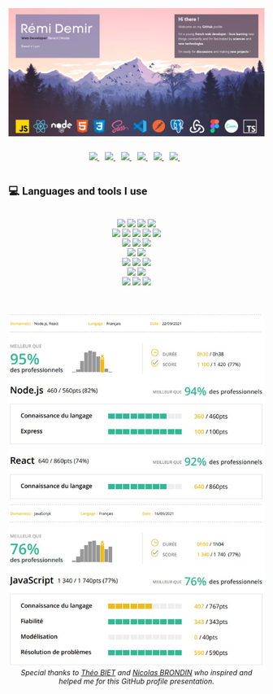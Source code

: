 ![Cover](https://github.com/reredemir/reredemir/blob/main/img/Cover.png)
<br>
<div align='center' style='padding:1em;'>
    <a href="https://remidemir.com">
        <img src="https://img.shields.io/badge/Portfolio-%23000000.svg?style=for-the-badge&logo=firefox&logoColor=#FF7139" />
    </a>&nbsp;&nbsp;
    <a href="https://twitter.com/reredemir">
        <img src="https://img.shields.io/badge/Twitter-1DA1F2?style=for-the-badge&logo=twitter&logoColor=white" />
    </a>&nbsp;&nbsp;
    <a href="mailto:demir.remi@gmail.com">
        <img src="https://img.shields.io/badge/Gmail-D14836?style=for-the-badge&logo=gmail&logoColor=white" />
    </a>&nbsp;&nbsp;
  <a href="https://www.linkedin.com/in/remidemir/">
        <img src="https://img.shields.io/badge/LinkedIn-0a66c2?style=for-the-badge&logo=linkedIn&logoColor=white" />
    </a>&nbsp;&nbsp;
    <a href="">
        <img src="https://img.shields.io/badge/Slack-4A154B?style=for-the-badge&logo=slack&logoColor=white" />
    </a>&nbsp;&nbsp;
    <a href="https://discord.gg/TjPnPTN5X8">
        <img src="https://img.shields.io/badge/Discord-7289DA?style=for-the-badge&logo=discord&logoColor=white" />
    </a>&nbsp;&nbsp;
</div>

<div align='center'>
        <h2 style='font-family: "Roboto", sans-serif; display:flex;align-items:center;'>💻 Languages and tools I use</h2>
  <br>
        <img src="https://img.shields.io/badge/HTML5-E34F26?style=for-the-badge&logo=html5&logoColor=white" />
        <img src="https://img.shields.io/badge/React-20232A?style=for-the-badge&logo=react&logoColor=61DAFB" />
        <img src="https://img.shields.io/badge/CSS3-1572B6?style=for-the-badge&logo=css3&logoColor=white" />
        <img src="https://img.shields.io/badge/Sass-CC6699?style=for-the-badge&logo=sass&logoColor=white" /><br>
        <img src="https://img.shields.io/badge/JavaScript-323330?style=for-the-badge&logo=javascript&logoColor=F7DF1E" />
        <img src="https://img.shields.io/badge/Node.js-339933?style=for-the-badge&logo=nodedotjs&logoColor=white" />
        <img src="https://img.shields.io/badge/npm-CB3837?style=for-the-badge&logo=npm&logoColor=white" />
        <img src="https://img.shields.io/badge/Yarn-2C8EBB?style=for-the-badge&logo=yarn&logoColor=white" />
        <img src="https://img.shields.io/badge/Express.js-000000?style=for-the-badge&logo=express&logoColor=white" /><br>
        <img src="https://img.shields.io/badge/json-5E5C5C?style=for-the-badge&logo=json&logoColor=white" />
        <img src="https://img.shields.io/badge/Markdown-000000?style=for-the-badge&logo=markdown&logoColor=white" />
        <img src="https://img.shields.io/badge/TypeScript-007ACC?style=for-the-badge&logo=typescript&logoColor=white" /><br>
        <img src="https://img.shields.io/badge/PostgreSQL-316192?style=for-the-badge&logo=postgresql&logoColor=white" />
        <img src="https://img.shields.io/badge/MongoDB-4EA94B?style=for-the-badge&logo=mongodb&logoColor=white" /><br>
        <img src="https://img.shields.io/badge/Git-F05032?style=for-the-badge&logo=git&logoColor=white" />
        <img src="https://img.shields.io/badge/Postman-FF6C37?style=for-the-badge&logo=Postman&logoColor=white" />
        <img src="https://img.shields.io/badge/Insomnia-5849be?style=for-the-badge&logo=Insomnia&logoColor=white" /><br>
        <img src="https://img.shields.io/badge/AWS-%23FF9900.svg?style=for-the-badge&logo=amazon-aws&logoColor=white" />
        <img src="https://img.shields.io/badge/Linux-FCC624?style=for-the-badge&logo=linux&logoColor=black" /><br>
        <img src="https://img.shields.io/badge/Visual_Studio_Code-0078D4?style=for-the-badge&logo=visual%20studio%20code&logoColor=white" />
        <img src="https://img.shields.io/badge/Figma-F24E1E?style=for-the-badge&logo=figma&logoColor=white" />
        <img src="https://img.shields.io/badge/Canva-%2300C4CC.svg?&style=for-the-badge&logo=Canva&logoColor=white" />
</div>
<br>
<br>
<br>

<div align='center'>
<img src="https://github.com/reredemir/reredemir/blob/main/img/test-junior-react-node.jpg" />
</div>
<div align='center'>
<img src="https://github.com/reredemir/reredemir/blob/main/img/test-junior-js.jpg" />
</div>

<div align='center'>
<em>Special thanks to <a href="https://github.com/TheoBIET">Théo BIET</a> and <a href="https://github.com/NicolasBrondin">Nicolas BRONDIN</a> who inspired and helped me for this GitHub profile presentation.</em>
</div>
